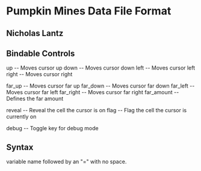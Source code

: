 # Pumpkin Mines Data File Format
## Nicholas Lantz

## Bindable Controls
up -- Moves cursor up
down -- Moves cursor down
left -- Moves cursor left
right -- Moves cursor right

far\_up -- Moves cursor far up
far\_down -- Moves cursor far down
far\_left -- Moves cursor far left
far\_right -- Moves cursor far right
far\_amount -- Defines the far amount

reveal -- Reveal the cell the cursor is on
flag -- Flag the cell the cursor is currently on

debug -- Toggle key for debug mode

## Syntax
variable name followed by an "=" with no space.
